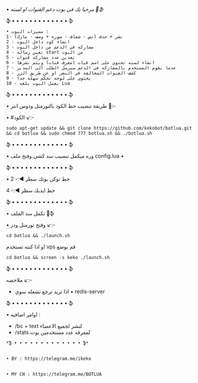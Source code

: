 *• مرحبا بك في بوت دعم القنوات او لسته  🔱ֆ*

ֆ • • • • • • • • • • • • • ֆ
```
• مميزات البوت : 
1- نشر + حذف (نص - شفاف - صوره + وصف - مارك) 
2 - انشاء كود داخل البوت 
3 - مشاركه في الدعم من داخل البوت 
4 - تعين رساله start من البوت 
5 - تعدين عدد مشاركه قنوات 
6 - انشاء لسته تحتوي على اسم قنات (معرف قنات) ويتم نشرها
7 - عدما يقوم المستخدم بالمشاركه في الدعم سيرسل الطلب الى المدير 
8 - كشف القنوات المخالفه في النشر او عن طريق الزر 
9 - يحتوي على لوحه تحكم سهله جدا 
10 - يعمل البوت بلغه Lua 
```
ֆ • • • • • • • • • • • • • ֆ


• طريقة تنصيب حط الكود بالتورمنل ودوس انتر 🔰:-


• #الكود ↙️:- 

```
sudo apt-get update && git clone https://github.com/kekobot/botlua.git && cd botlua && sudo chmod 777 botlua.sh && ./botlua.sh
```


ֆ • • • • • • • • • • • • • ֆ


• وره ميكمل تنصيب سد كشي وفتح ملف config.lua •


ֆ • • • • • • • • • • • • • ֆ



• حط توكن بوتك سطر ◀️:- 2


حط ايديك سطر ◀️:- 4


ֆ • • • • • • • • • • • • • ֆ


• تكمل سد الملف 📌ֆ


• وفتح تورمنل ودز  ↙️:- 

```
cd botlua && ./launch.sh 
```
او  اذا كنته تستخدم vps قم بوضع 
```
cd botlua && screen -s keko ./launch.sh 
```
ֆ • • • • • • • • • • • • • ֆ


ملاحضه ↙️:-


- اذا تريد ترجع تشغله سوي
• redis-server


ֆ • • • • • • • • • • • • • ֆ


• اوامر اضافيه : 
- /bc + text  لنشر لجميع الاعضاء
- /stats لمعرفه عدد مستخدمين بوت 
```
*ֆ • • • • • • • • • • • • • ֆ*


• BY : https://telegram.me/ikeko                                  


• MY CH : https://telegram.me/BOTLUA
